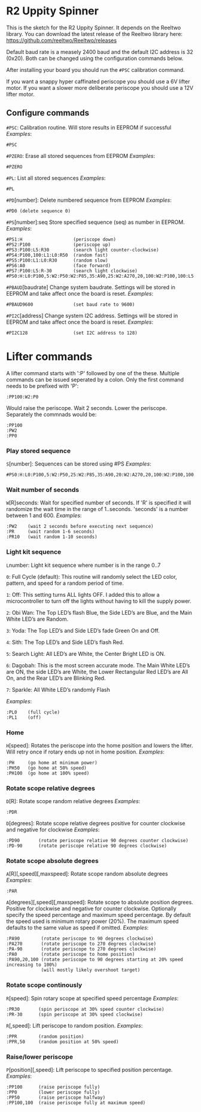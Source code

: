 # R2 Uppity Spinner

This is the sketch for the R2 Uppity Spinner. It depends on the Reeltwo library. You can download the latest release of the Reeltwo library here: https://github.com/reeltwo/Reeltwo/releases

Default baud rate is a measely 2400 baud and the default I2C address is 32 (0x20). Both can be changed using the configuration commands below.

After installing your board you should run the `#PSC` calibration command.

If you want a snappy hyper caffinated periscope you should use a 6V lifter motor. If you want a slower more deliberate periscope you should use a 12V lifter motor.

## Configure commands

`#PSC`:
Calibration routine. Will store results in EEPROM if successful
*Examples*:

    #PSC

`#PZERO`:
Erase all stored sequences from EEPROM
*Examples*:

    #PZERO

`#PL`:
List all stored sequences
*Examples*:

    #PL

`#PD`[number]:
Delete numbered sequence from EEPROM
*Examples*:

    #PD0 (delete sequence 0)

`#PS`[number]:seq
Store specified sequence (seq) as number in EEPROM.
*Examples*:

    #PS1:H                   (periscope down)
    #PS2:P100                (periscope up)
    #PS3:P100:L5:R30         (search light counter-clockwise)
    #PS4:P100,100:L1:L0:R50  (random fast)
    #PS5:P100:L1:L0:R30      (random slow)
    #PS6:A0                  (face forward)
    #PS7:P100:L5:R-30        (search light clockwise)
    #PS0:H:L0:P100,5:W2:P50:W2:P85,35:A90,25:W2:A270,20,100:W2:P100,100:L5:R50:W4:H

`#PBAUD`[baudrate]
Change system baudrate. Settings will be stored in EEPROM and take affect once the board is reset.
*Examples*:

	#PBAUD9600               (set baud rate to 9600)

`#PI2C`[address]
Change system I2C address. Settings will be stored in EEPROM and take affect once the board is reset.
*Examples*:

	#PI2C128                 (set I2C address to 128)

Lifter commands
===============

A lifter command starts with ':P' followed by one of the these. Multiple commands can be issued seperated by a colon. Only the first command needs to be prefixed with 'P':

	:PP100:W2:P0

Would raise the periscope. Wait 2 seconds. Lower the periscope. Separately the commnads would be:

	:PP100
	:PW2
	:PP0

### Play stored sequence

`S`[number]:
Sequences can be stored using #PS
*Examples*:

    #PS0:H:L0:P100,5:W2:P50,25:W2:P85,35:A90,20:W2:A270,20,100:W2:P100,100:L5:R50:W4:H

### Wait number of seconds
`W`[R]seconds:
Wait for specified number of seconds. If 'R' is specified it will randomize the wait time in the range of 1..seconds. 'seconds' is a number between 1 and 600.
*Examples*:

	:PW2    (wait 2 seconds before executing next sequence)
	:PR     (wait random 1-6 seconds)
	:PR10   (wait random 1-10 seconds)

### Light kit sequence
`L`number:
Light kit sequence where number is in the range 0..7

`0`: Full Cycle (default): This routine will randomly select the LED color, pattern, and speed for a random period of time.
    
`1`: Off: This setting turns ALL lights OFF. I added this to allow a microcontroller to turn off the lights without having to kill the supply power.
    
`2`: Obi Wan: The Top LED’s flash Blue, the Side LED’s are Blue, and the Main White LED’s are Random.
    
`3`: Yoda: The Top LED’s and Side LED’s fade Green On and Off.
    
`4`: Sith: The Top LED’s and Side LED’s flash Red.
    
`5`: Search Light: All LED’s are White, the Center Bright LED is ON.
    
`6`: Dagobah: This is the most screen accurate mode. The Main White LED’s are ON, the side LED’s are White, the Lower  Rectangular Red LED’s are All On, and the Rear LED’s are Blinking Red.
    
`7`: Sparkle: All White LED’s randomly Flash
    
*Examples*:

    :PL0    (full cycle)
    :PL1    (off)

### Home
`H`[speed]:
Rotates the periscope into the home position and lowers the lifter. Will retry once if rotary ends up not in home position.
*Examples*:

	:PH     (go home at minimum power)
	:PH50   (go home at 50% speed)
	:PH100  (go home at 100% speed)

### Rotate scope relative degrees
`D`[R]:
Rotate scope random relative degrees
*Examples*:

	:PDR

`D`[degrees]:
Rotate scope relative degrees positive for counter clockwise and negative for clockwise
*Examples*:

	:PD90       (rotate periscope relative 90 degrees counter clockwise)
	:PD-90      (rotate periscope relative 90 degrees clockwise)

### Rotate scope absolute degrees
`A`[R][,speed][,maxspeed]:
Rotate scope random absolute degrees
*Examples*:

	:PAR

`A`[degrees][,speed][,maxspeed]:
Rotate scope to absolute position degrees. Positive for clockwise and negative for counter clockwise. Optionally specify the speed percentage and maximum speed percentage. By default the speed used is minimum rotary power (20%). The maximum speed defaults to the same value as speed if omitted.
*Examples*:

	:PA90        (rotate periscope to 90 degrees clockwise)
	:PA270       (rotate periscope to 270 degrees clockwise)
	:PA-90       (rotate periscope to 270 degrees clockwise)
	:PA0         (rotate periscope to home position)
	:PA90,20,100 (rotate periscope to 90 degrees starting at 20% speed increasing to 100%)
	             (will mostly likely overshoot target)

### Rotate scope continously
`R`[speed]:
Spin rotary scope at specified speed percentage
*Examples*:

	:PR30       (spin periscope at 30% speed counter clockwise)
	:PR-30      (spin periscope at 30% speed clockwise)

`R`[,speed]:
Lift periscope to random position.
*Examples*:

	:PPR        (random position)
	:PPR,50     (random position at 50% speed)

### Raise/lower periscope
`P`[position][,speed]:
Lift periscope to specified position percentage.
*Examples*:

	:PP100      (raise periscope fully)
	:PP0        (lower periscope fully)
	:PP50       (raise periscope halfway)
	:PP100,100  (raise periscope fully at maximum speed)
